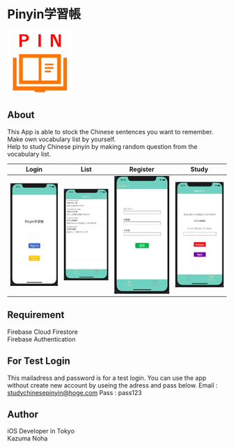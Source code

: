 # Pinyin学習帳
<img src="images/Screenshots/icon.png" width=150>

## About
This App is able to stock the Chinese sentences you want to remember.<br>
Make own vocabulary list by yourself.<br>
Help to study Chinese pinyin by making random question from the vocabulary list.<br>

|Login|List|Register|Study|
|:--:|:--:|:--:|:--:|
|<img src="images/Screenshots/screenshot1.png">|<img src="images/Screenshots/screenshot2.png">|<img src="images/Screenshots/screenshot3.png">|<img src="images/Screenshots/screenshot4.png">|

## Requirement
Firebase Cloud Firestore<br>
Firebase Authentication<br>

## For Test Login
This mailadress and password is for a test login.
You can use the app without create new account by useing the adress and pass below.
Email : studychinesepinyin@hoge.com
Pass : pass123

## Author
iOS Developer in Tokyo<br>
Kazuma Noha
